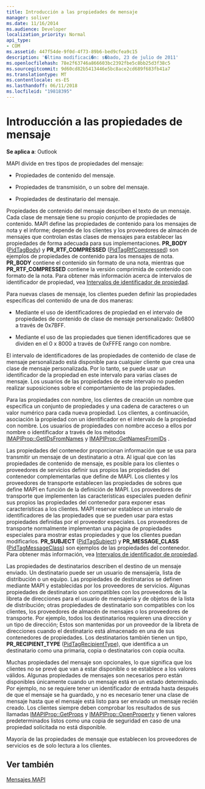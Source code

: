 ```yaml
---
title: Introducción a las propiedades de mensaje
manager: soliver
ms.date: 11/16/2014
ms.audience: Developer
localization_priority: Normal
api_type:
- COM
ms.assetid: 447f54de-9f0d-4f73-89b6-bed9cfea9c15
description: '�ltima modificaci�n: s�bado, 23 de julio de 2011'
ms.openlocfilehash: 78e2f63746a866603bc2392fbe5c8bb25d3f38c5
ms.sourcegitcommit: 9d60cd82b5413446e5bc8ace2cd689f683fb41a7
ms.translationtype: MT
ms.contentlocale: es-ES
ms.lasthandoff: 06/11/2018
ms.locfileid: "19818395"
---
```

# <a name="message-properties-overview"></a>Introducción a las propiedades de mensaje

  
  
**Se aplica a**: Outlook 
  
MAPI divide en tres tipos de propiedades del mensaje:
  
- Propiedades de contenido del mensaje.
    
- Propiedades de transmisión, o un sobre del mensaje.
    
- Propiedades de destinatario del mensaje.
    
Propiedades de contenido del mensaje describen el texto de un mensaje. Cada clase de mensaje tiene su propio conjunto de propiedades de contenido. MAPI define las propiedades de contenido para los mensajes de nota y el informe; depende de los clientes y los proveedores de almacén de mensajes que controlan estas clases de mensajes para establecer las propiedades de forma adecuada para sus implementaciones. **PR_BODY** ([PidTagBody](pidtagbody-canonical-property.md)) y **PR_RTF_COMPRESSED** ([PidTagRtfCompressed](pidtagrtfcompressed-canonical-property.md)) son ejemplos de propiedades de contenido para los mensajes de nota. **PR_BODY** contiene el contenido sin formato de una nota, mientras que **PR_RTF_COMPRESSED** contiene la versión comprimida de contenido con formato de la nota. Para obtener más información acerca de intervalos de identificador de propiedad, vea [Intervalos de identificador de propiedad](property-identifier-ranges.md).
  
Para nuevas clases de mensaje, los clientes pueden definir las propiedades específicas del contenido de una de dos maneras:
  
- Mediante el uso de identificadores de propiedad en el intervalo de propiedades de contenido de clase de mensaje personalizado: 0x6800 a través de 0x7BFF.
    
- Mediante el uso de las propiedades que tienen identificadores que se dividen en el 0 x 8000 a través de 0xFFFE rango con nombre.
    
El intervalo de identificadores de las propiedades de contenido de clase de mensaje personalizado está disponible para cualquier cliente que crea una clase de mensaje personalizada. Por lo tanto, se puede usar un identificador de la propiedad en este intervalo para varias clases de mensaje. Los usuarios de las propiedades de este intervalo no pueden realizar suposiciones sobre el comportamiento de las propiedades. 
  
Para las propiedades con nombre, los clientes de creación un nombre que especifica un conjunto de propiedades y una cadena de caracteres o un valor numérico para cada nueva propiedad. Los clientes, a continuación, asociación la propiedad con un identificador en el intervalo de la propiedad con nombre. Los usuarios de propiedades con nombre acceso a ellos por nombre o identificador a través de los métodos [IMAPIProp::GetIDsFromNames](imapiprop-getidsfromnames.md) y [IMAPIProp::GetNamesFromIDs](imapiprop-getnamesfromids.md) . 
  
Las propiedades del contenedor proporcionan información que se usa para transmitir un mensaje de un destinatario a otra. Al igual que con las propiedades de contenido de mensaje, es posible para los clientes o proveedores de servicios definir sus propios las propiedades del contenedor complementarlas que define de MAPI. Los clientes y los proveedores de transporte establecen las propiedades de sobres que define MAPI en función de la definición de MAPI. Los proveedores de transporte que implementen las características especiales pueden definir sus propios las propiedades del contenedor para exponer esas características a los clientes. MAPI reservar establece un intervalo de identificadores de las propiedades que se pueden usar para estas propiedades definidas por el proveedor especiales. Los proveedores de transporte normalmente implementan una página de propiedades especiales para mostrar estas propiedades y que los clientes puedan modificarlos. **PR_SUBJECT** ([PidTagSubject](pidtagsubject-canonical-property.md)) y **PR_MESSAGE_CLASS** ([PidTagMessageClass](pidtagmessageclass-canonical-property.md)) son ejemplos de las propiedades del contenedor. Para obtener más información, vea [Intervalos de identificador de propiedad](property-identifier-ranges.md).
  
Las propiedades de destinatarios describen el destino de un mensaje enviado. Un destinatario puede ser un usuario de mensajería, lista de distribución o un equipo. Las propiedades de destinatarios se definen mediante MAPI y establecidas por los proveedores de servicios. Algunas propiedades de destinatario son compatibles con los proveedores de la libreta de direcciones para el usuario de mensajería y de objetos de la lista de distribución; otras propiedades de destinatario son compatibles con los clientes, los proveedores de almacén de mensajes o los proveedores de transporte. Por ejemplo, todos los destinatarios requieren una dirección y un tipo de dirección; Estos son mantenidas por un proveedor de la libreta de direcciones cuando el destinatario está almacenado en una de sus contenedores de propiedades. Los destinatarios también tienen un tipo, **PR_RECIPIENT_TYPE** ([PidTagRecipientType](pidtagrecipienttype-canonical-property.md)), que identifica a un destinatario como una primaria, copia o destinatarios con copia oculta.
  
Muchas propiedades del mensaje son opcionales, lo que significa que los clientes no se prevé que van a estar disponible o se establece a los valores válidos. Algunas propiedades de mensajes son necesarios pero están disponibles únicamente cuando un mensaje está en un estado determinado. Por ejemplo, no se requiere tener un identificador de entrada hasta después de que el mensaje se ha guardado, y no es necesario tener una clase de mensaje hasta que el mensaje está listo para ser enviado un mensaje recién creado. Los clientes siempre deben comprobar los resultados de sus llamadas [IMAPIProp::GetProps](imapiprop-getprops.md) y [IMAPIProp::OpenProperty](imapiprop-openproperty.md) y tienen valores predeterminados listos como una copia de seguridad en caso de una propiedad solicitada no está disponible. 
  
Mayoría de las propiedades de mensaje que establecen los proveedores de servicios es de solo lectura a los clientes. 
  
## <a name="see-also"></a>Ver también



[Mensajes MAPI](mapi-messages.md)

